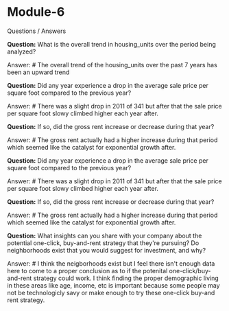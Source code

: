 # Module-6


Questions / Answers


**Question:** What is the overall trend in housing_units over the period being analyzed?

Answer: # The overall trend of the housing_units over the past 7 years has been an upward trend

**Question:** Did any year experience a drop in the average sale price per square foot compared to the previous year?

Answer: # There was a slight drop in 2011 of 341 but after that the sale price per square foot slowy climbed higher each year after.

**Question:** If so, did the gross rent increase or decrease during that year?

Answer: # The gross rent actually had a higher increase during that period which seemed like the catalyst for exponential growth after.

**Question:** Did any year experience a drop in the average sale price per square foot compared to the previous year?

Answer:  # There was a slight drop in 2011 of 341 but after that the sale price per square foot slowy climbed higher each year after.

**Question:** If so, did the gross rent increase or decrease during that year?

Answer: # The gross rent actually had a higher increase during that period which seemed like the catalyst for exponential growth after.

**Question:** What insights can you share with your company about the potential one-click, buy-and-rent strategy that they're pursuing? Do neighborhoods exist that you would suggest for investment, and why?

Answer: # I think the neigborhoods exist but I feel there isn't enough data here to come to a proper conclusion as to if the potenital one-click/buy-and-rent strategy could work. I think finding the proper demographic living in these areas like age, income, etc is important because some people may not be technologicly savy or make enough to try these one-click buy-and rent strategy.